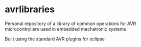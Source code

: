 avrlibraries
============

Personal repository of a library of common operations for AVR microcontrollers used in embedded mechatronic systems

Built using the standard AVR plugins for eclipse